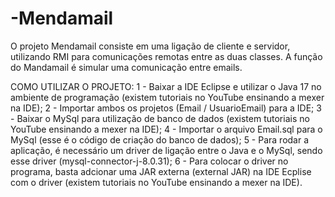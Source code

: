 # -Mendamail
O projeto Mendamail consiste em uma ligação de cliente e servidor, utilizando RMI para comunicações remotas entre as duas classes. A função do Mandamail é simular uma comunicação entre emails. 

COMO UTILIZAR O PROJETO:
1 - Baixar a IDE Eclipse e utilizar o Java 17 no ambiente de programação (existem tutoriais no YouTube ensinando a mexer na IDE);
2 - Importar ambos os projetos (Email / UsuarioEmail) para a IDE;
3 - Baixar o MySql para utilização de banco de dados (existem tutoriais no YouTube ensinando a mexer na IDE);
4 - Importar o arquivo Email.sql para o MySql (esse é o código de criação do banco de dados);
5 - Para rodar a aplicação, é necessário um driver de ligação entre o Java e o MySql, sendo esse driver (mysql-connector-j-8.0.31);
6 - Para colocar o driver no programa, basta adcionar uma JAR externa (external JAR) na IDE Ecplise com o driver (existem tutoriais no YouTube ensinando a mexer na IDE). 
